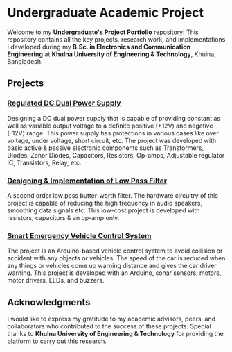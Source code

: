 # Undergraduate Academic Project

Welcome to my **Undergraduate's Project Portfolio** repository! This repository contains all the key projects, research work, and implementations I developed during my **B.Sc. in Electronics and Communication Engineering** at **Khulna University of Engineering & Technology**, Khulna, Bangladesh.

## Projects

### [Regulated DC Dual Power Supply](https://github.com/kowshik14/academic-project/blob/main/REGULATED%20DC%20DUAL%20POWER%20SUPPLY.pdf)  
Designing a DC dual power supply that is capable of providing constant as well as variable output voltage to a definite positive (+12V) and negative (-12V) range. This power supply has protections in various cases like over voltage, under voltage, short circuit, etc. The project was developed with basic active & passive electronic components such as Transformers, Diodes, Zener Diodes, Capacitors, Resistors, Op-amps, Adjustable regulator IC, Transistors, Relay, etc.  

### [Designing & Implementation of Low Pass Filter](https://github.com/kowshik14/academic-project/blob/main/Designing%20%26%20Implementation%20of%20Second%20Order%20Low%20Pass%20Filter.pdf)  
A second order low pass butter-worth filter. The hardware circuitry of this project is capable of reducing the high frequency in audio speakers, smoothing data signals etc. This low-cost project is developed with resistors, capacitors & an op-amp only.  

### [Smart Emergency Vehicle Control System](https://github.com/kowshik14/academic-project/blob/main/Smart%20Emergency%20Vehicle%20Control%20System.pdf)  
The project is an Arduino-based vehicle control system to avoid collision or accident with any objects or vehicles. The speed of the car is reduced when any things or vehicles come up warning distance and gives the car driver warning. This project is developed with an Arduino, sonar sensors, motors, motor drivers, LEDs, and buzzers.

## Acknowledgments
I would like to express my gratitude to my academic advisors, peers, and collaborators who contributed to the success of these projects. Special thanks to **Khulna University of Engineering & Technology** for providing the platform to carry out this research.
